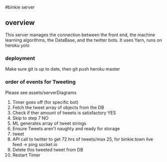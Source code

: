 #binkie server

## overview

This server manages the connection between the front end, the machine learning algorithms, the DataBase, and the twitter bots. It uses Yarn, runs on heroku yolo

### deployment

Make sure git is up to date, then git push heroku master

### order of events for Tweeting

Please see assets/serverDiagrams

1. Timer goes off (for specific bot)
2. Fetch the tweet array of objects from the DB
3. Check if ther amount of tweets is satisfactory
   YES
4. Skip to step 7
   NO
5. ML generates array of tweet strings
6. Ensure Tweets aren't naughty and ready for storage
7. tweet
8. API call to twitter to get 72 hrs of tweets/max 25, for binkie.town live feed -> ping socket.io
9. Delete this tweeted tweet from DB
10. Restart Timer
